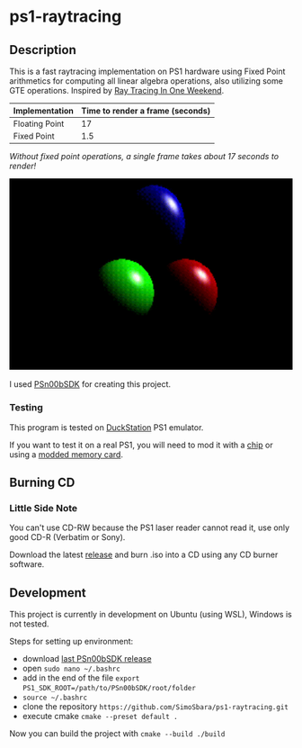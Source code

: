 # ps1-raytracing

## Description

This is a fast raytracing implementation on PS1 hardware using Fixed Point arithmetics for computing all linear algebra operations, also utilizing some GTE operations. Inspired by [Ray Tracing In One Weekend](https://raytracing.github.io/books/RayTracingInOneWeekend.html).

| Implementation | Time to render a frame (seconds) |
| ------------- | ------------- |
| Floating Point  | 17  |
| Fixed Point | 1.5  |

*Without fixed point operations, a single frame takes about 17 seconds to render!*

![](https://github.com/SimoSbara/ps1-raytracing/blob/main/raytracing_ps1.gif)

I used [PSn00bSDK](https://github.com/Lameguy64/PSn00bSDK) for creating this project.

### Testing
This program is tested on [DuckStation](https://www.duckstation.org/) PS1 emulator.

If you want to test it on a real PS1, you will need to mod it with a [chip](https://quade.co/ps1-modchip-guide/) or using a [modded memory card](https://github.com/brad-lin/FreePSXBoot).

## Burning CD
### Little Side Note
You can't use CD-RW because the PS1 laser reader cannot read it, use only good CD-R (Verbatim or Sony).

Download the latest [release](https://github.com/SimoSbara/ps1-raytracing/releases) and burn .iso into a CD using any CD burner software.

## Development
This project is currently in development on Ubuntu (using WSL), Windows is not tested.

Steps for setting up environment:
* download [last PSn00bSDK release](https://github.com/Lameguy64/PSn00bSDK/releases) 
* open ```sudo nano ~/.bashrc```
* add in the end of the file ```export PS1_SDK_ROOT=/path/to/PSn00bSDK/root/folder```
* ```source ~/.bashrc```
* clone the repository ```https://github.com/SimoSbara/ps1-raytracing.git```
* execute cmake ```cmake --preset default .```

Now you can build the project with ```cmake --build ./build```
